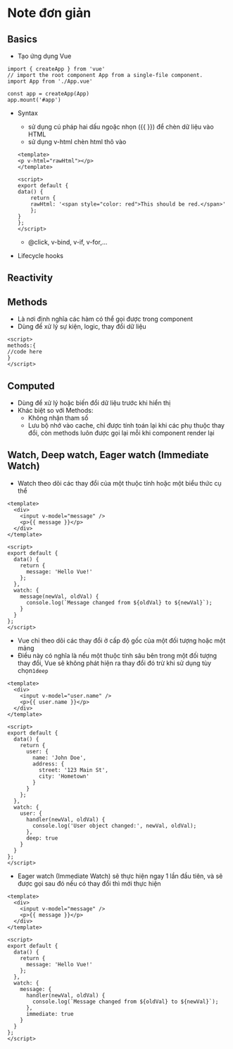 # Note đơn giản

## Basics

- Tạo ứng dụng Vue

```vue
import { createApp } from 'vue'
// import the root component App from a single-file component.
import App from './App.vue'

const app = createApp(App)
app.mount('#app')
```

- Syntax
    - sử dụng cú pháp hai dấu ngoặc nhọn ({{ }}) để chèn dữ liệu vào HTML
    - sử dụng v-html chèn html thô vào
    ```vue
    <template>
    <p v-html="rawHtml"></p>
    </template>

    <script>
    export default {
    data() {
        return {
        rawHtml: '<span style="color: red">This should be red.</span>'
        };
    }
    };
    </script>
    ```
    - @click, v-bind, v-if, v-for,...

- Lifecycle hooks

## Reactivity

## Methods

- Là nơi định nghĩa các hàm có thể gọi được trong component
- Dùng để xử lý sự kiện, logic, thay đổi dữ liệu
```vue
<script>
methods:{
//code here
}
</script>
```

## Computed

- Dùng để xử lý hoặc biến đổi dữ liệu trước khi hiển thị
- Khác biệt so với Methods:
    - Không nhận tham số
    - Lưu bộ nhớ vào cache, chỉ được tính toán lại khi các phụ thuộc thay đổi, còn methods luôn được gọi lại mỗi khi component render lại

## Watch, Deep watch, Eager watch (Immediate Watch)

- Watch theo dõi các thay đổi của một thuộc tính hoặc một biểu thức cụ thể

```vue
<template>
  <div>
    <input v-model="message" />
    <p>{{ message }}</p>
  </div>
</template>

<script>
export default {
  data() {
    return {
      message: 'Hello Vue!'
    };
  },
  watch: {
    message(newVal, oldVal) {
      console.log(`Message changed from ${oldVal} to ${newVal}`);
    }
  }
};
</script>
```

- Vue chỉ theo dõi các thay đổi ở cấp độ gốc của một đối tượng hoặc một mảng
- Điều này có nghĩa là nếu một thuộc tính sâu bên trong một đối tượng thay đổi, Vue sẽ không phát hiện ra thay đổi đó trừ khi sử dụng tùy chọn`1deep`

```vue
<template>
  <div>
    <input v-model="user.name" />
    <p>{{ user.name }}</p>
  </div>
</template>

<script>
export default {
  data() {
    return {
      user: {
        name: 'John Doe',
        address: {
          street: '123 Main St',
          city: 'Hometown'
        }
      }
    };
  },
  watch: {
    user: {
      handler(newVal, oldVal) {
        console.log('User object changed:', newVal, oldVal);
      },
      deep: true
    }
  }
};
</script>
```

- Eager watch (Immediate Watch) sẽ thực hiện ngay 1 lần đầu tiên, và sẽ được gọi sau đó nếu có thay đổi thì mới thực hiện

```vue
<template>
  <div>
    <input v-model="message" />
    <p>{{ message }}</p>
  </div>
</template>

<script>
export default {
  data() {
    return {
      message: 'Hello Vue!'
    };
  },
  watch: {
    message: {
      handler(newVal, oldVal) {
        console.log(`Message changed from ${oldVal} to ${newVal}`);
      },
      immediate: true
    }
  }
};
</script>
```